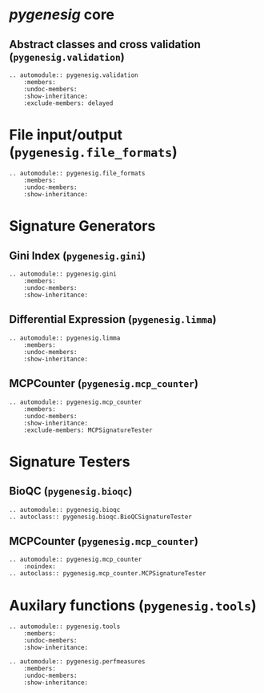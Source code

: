 # _pygenesig_ core

## Abstract classes and cross validation (`pygenesig.validation`)

```eval_rst
.. automodule:: pygenesig.validation
    :members:
    :undoc-members:
    :show-inheritance:
    :exclude-members: delayed
```

# File input/output (`pygenesig.file_formats`)

```eval_rst
.. automodule:: pygenesig.file_formats
    :members:
    :undoc-members:
    :show-inheritance:
```

# Signature Generators

## Gini Index (`pygenesig.gini`)

```eval_rst
.. automodule:: pygenesig.gini
    :members:
    :undoc-members:
    :show-inheritance:
```

## Differential Expression (`pygenesig.limma`)

```eval_rst
.. automodule:: pygenesig.limma
    :members:
    :undoc-members:
    :show-inheritance:
```

## MCPCounter (`pygenesig.mcp_counter`)

```eval_rst
.. automodule:: pygenesig.mcp_counter
    :members:
    :undoc-members:
    :show-inheritance:
    :exclude-members: MCPSignatureTester
```

# Signature Testers

## BioQC (`pygenesig.bioqc`)

```eval_rst
.. automodule:: pygenesig.bioqc
.. autoclass:: pygenesig.bioqc.BioQCSignatureTester
```

## MCPCounter (`pygenesig.mcp_counter`)

```eval_rst
.. automodule:: pygenesig.mcp_counter
    :noindex:
.. autoclass:: pygenesig.mcp_counter.MCPSignatureTester
```

# Auxilary functions (`pygenesig.tools`)

```eval_rst
.. automodule:: pygenesig.tools
    :members:
    :undoc-members:
    :show-inheritance:
```

```eval_rst
.. automodule:: pygenesig.perfmeasures
    :members:
    :undoc-members:
    :show-inheritance:
```

